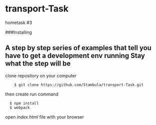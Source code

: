 # transport-Task


hometask #3

###Installing

A step by step series of examples that tell you have to get a development env running
Stay what the step will be
---------------------------------------------
clone repository on your computer

        $ git clone https://github.com/Stambula/transport-Task.git
        
        
then create run command

      $ npm install 
      $ webpack
      
open *index.html* file with your browser
